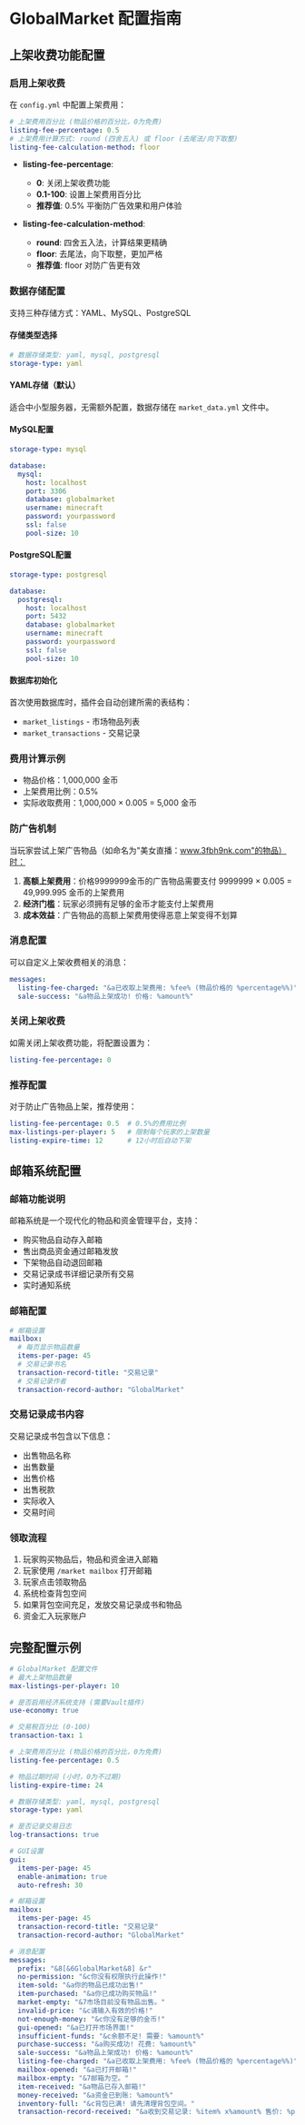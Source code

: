 # GlobalMarket 配置指南

## 上架收费功能配置

### 启用上架收费

在 `config.yml` 中配置上架费用：

```yaml
# 上架费用百分比 (物品价格的百分比，0为免费)
listing-fee-percentage: 0.5
# 上架费用计算方式: round (四舍五入) 或 floor (去尾法/向下取整)
listing-fee-calculation-method: floor
```

- **listing-fee-percentage**:
  - **0**: 关闭上架收费功能
  - **0.1-100**: 设置上架费用百分比
  - **推荐值**: 0.5% 平衡防广告效果和用户体验

- **listing-fee-calculation-method**:
  - **round**: 四舍五入法，计算结果更精确
  - **floor**: 去尾法，向下取整，更加严格
  - **推荐值**: floor 对防广告更有效

### 数据存储配置
支持三种存储方式：YAML、MySQL、PostgreSQL

#### 存储类型选择
```yaml
# 数据存储类型: yaml, mysql, postgresql
storage-type: yaml
```

#### YAML存储（默认）
适合中小型服务器，无需额外配置，数据存储在 `market_data.yml` 文件中。

#### MySQL配置
```yaml
storage-type: mysql

database:
  mysql:
    host: localhost
    port: 3306
    database: globalmarket
    username: minecraft
    password: yourpassword
    ssl: false
    pool-size: 10
```

#### PostgreSQL配置
```yaml
storage-type: postgresql

database:
  postgresql:
    host: localhost
    port: 5432
    database: globalmarket
    username: minecraft
    password: yourpassword
    ssl: false
    pool-size: 10
```

#### 数据库初始化
首次使用数据库时，插件会自动创建所需的表结构：
- `market_listings` - 市场物品列表
- `market_transactions` - 交易记录

### 费用计算示例

- 物品价格：1,000,000 金币
- 上架费用比例：0.5%
- 实际收取费用：1,000,000 × 0.005 = 5,000 金币

### 防广告机制

当玩家尝试上架广告物品（如命名为"美女直播：www.3fbh9nk.com"的物品）时：

1. **高额上架费用**：价格9999999金币的广告物品需要支付 9999999 × 0.005 = 49,999.995 金币的上架费用
2. **经济门槛**：玩家必须拥有足够的金币才能支付上架费用
3. **成本效益**：广告物品的高额上架费用使得恶意上架变得不划算

### 消息配置

可以自定义上架收费相关的消息：

```yaml
messages:
  listing-fee-charged: "&a已收取上架费用: %fee% (物品价格的 %percentage%%)"
  sale-success: "&a物品上架成功! 价格: %amount%"
```

### 关闭上架收费

如需关闭上架收费功能，将配置设置为：

```yaml
listing-fee-percentage: 0
```

### 推荐配置

对于防止广告物品上架，推荐使用：

```yaml
listing-fee-percentage: 0.5  # 0.5%的费用比例
max-listings-per-player: 5   # 限制每个玩家的上架数量
listing-expire-time: 12      # 12小时后自动下架
```

## 邮箱系统配置

### 邮箱功能说明
邮箱系统是一个现代化的物品和资金管理平台，支持：
- 购买物品自动存入邮箱
- 售出商品资金通过邮箱发放
- 下架物品自动退回邮箱
- 交易记录成书详细记录所有交易
- 实时通知系统

### 邮箱配置

```yaml
# 邮箱设置
mailbox:
  # 每页显示物品数量
  items-per-page: 45
  # 交易记录书名
  transaction-record-title: "交易记录"
  # 交易记录作者
  transaction-record-author: "GlobalMarket"
```

### 交易记录成书内容
交易记录成书包含以下信息：
- 出售物品名称
- 出售数量
- 出售价格
- 出售税款
- 实际收入
- 交易时间

### 领取流程
1. 玩家购买物品后，物品和资金进入邮箱
2. 玩家使用 `/market mailbox` 打开邮箱
3. 玩家点击领取物品
4. 系统检查背包空间
5. 如果背包空间充足，发放交易记录成书和物品
6. 资金汇入玩家账户

## 完整配置示例

```yaml
# GlobalMarket 配置文件
# 最大上架物品数量
max-listings-per-player: 10

# 是否启用经济系统支持 (需要Vault插件)
use-economy: true

# 交易税百分比 (0-100)
transaction-tax: 1

# 上架费用百分比 (物品价格的百分比，0为免费)
listing-fee-percentage: 0.5

# 物品过期时间 (小时，0为不过期)
listing-expire-time: 24

# 数据存储类型: yaml, mysql, postgresql
storage-type: yaml

# 是否记录交易日志
log-transactions: true

# GUI设置
gui:
  items-per-page: 45
  enable-animation: true
  auto-refresh: 30

# 邮箱设置
mailbox:
  items-per-page: 45
  transaction-record-title: "交易记录"
  transaction-record-author: "GlobalMarket"

# 消息配置
messages:
  prefix: "&8[&6GlobalMarket&8] &r"
  no-permission: "&c你没有权限执行此操作!"
  item-sold: "&a你的物品已成功出售!"
  item-purchased: "&a你已成功购买物品!"
  market-empty: "&7市场目前没有物品出售。"
  invalid-price: "&c请输入有效的价格!"
  not-enough-money: "&c你没有足够的金币!"
  gui-opened: "&a已打开市场界面!"
  insufficient-funds: "&c余额不足! 需要: %amount%"
  purchase-success: "&a购买成功! 花费: %amount%"
  sale-success: "&a物品上架成功! 价格: %amount%"
  listing-fee-charged: "&a已收取上架费用: %fee% (物品价格的 %percentage%%)"
  mailbox-opened: "&a已打开邮箱!"
  mailbox-empty: "&7邮箱为空。"
  item-received: "&a物品已存入邮箱!"
  money-received: "&a资金已到账: %amount%"
  inventory-full: "&c背包已满! 请先清理背包空间。"
  transaction-record-received: "&a收到交易记录: %item% x%amount% 售价: %price% 税款: %tax% 实际收入: %net%"
```
